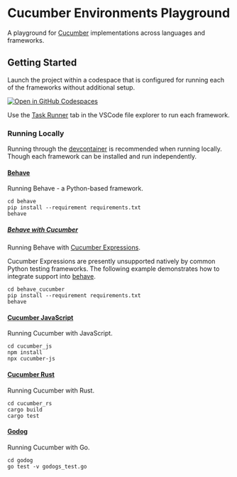 # Cucumber Environments Playground

A playground for [Cucumber](https://cucumber.io/) implementations across languages and frameworks.

## Getting Started

Launch the project within a codespace that is configured for running each of the frameworks without additional setup.

[![Open in GitHub Codespaces](https://github.com/codespaces/badge.svg)](https://codespaces.new/kieran-ryan/cucumber-env-samples)

Use the [Task Runner](https://marketplace.visualstudio.com/items?itemName=SanaAjani.taskrunnercode) tab in the VSCode file explorer to run each framework.

### Running Locally

Running through the [devcontainer](https://marketplace.visualstudio.com/items?itemName=ms-vscode-remote.remote-containers) is recommended when running locally. Though each framework can be installed and run independently.

#### [Behave](https://github.com/behave/behave)

Running Behave - a Python-based framework.

```console
cd behave
pip install --requirement requirements.txt
behave
```

##### [Behave with Cucumber](https://github.com/kieran-ryan/behave-cucumber-matcher)

Running Behave with [Cucumber Expressions](https://github.com/cucumber/cucumber-expressions).

Cucumber Expressions are presently unsupported natively by common Python testing frameworks. The following example demonstrates how to integrate support into [behave](https://behave.readthedocs.io).

```console
cd behave_cucumber
pip install --requirement requirements.txt
behave
```

#### [Cucumber JavaScript](https://github.com/cucumber/cucumber-js)

Running Cucumber with JavaScript.

```console
cd cucumber_js
npm install
npx cucumber-js
```

#### [Cucumber Rust](https://github.com/cucumber-rs/cucumber)

Running Cucumber with Rust.

```console
cd cucumber_rs
cargo build
cargo test
```

#### [Godog](https://github.com/cucumber/godog)

Running Cucumber with Go.

```console
cd godog
go test -v godogs_test.go
```
